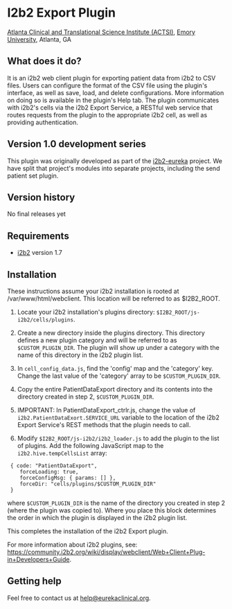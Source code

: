 # I2b2 Export Plugin
[Atlanta Clinical and Translational Science Institute (ACTSI)](http://www.actsi.org), [Emory University](http://www.emory.edu), Atlanta, GA

## What does it do?
It is an i2b2 web client plugin for exporting patient data
from i2b2 to CSV files. Users can configure the format of the CSV file using the
plugin's interface, as well as save, load, and delete configurations. More
information on doing so is available in the plugin's Help tab. The plugin
communicates with i2b2's cells via the i2b2 Export Service, a RESTful
web service that routes requests from the plugin to the appropriate i2b2 cell,
as well as providing authentication.

## Version 1.0 development series
This plugin was originally developed as part of the [i2b2-eureka](https://github.com/eurekaclinical/i2b2-eureka) project. We have split that project's modules into separate projects, including the send patient set plugin.

## Version history
No final releases yet

## Requirements
* [i2b2](http://www.i2b2.org) version 1.7
  
## Installation
These instructions assume your i2b2 installation is rooted at /var/www/html/webclient.
This location will be referred to as $I2B2_ROOT.

1) Locate your i2b2 installation's plugins directory: `$I2B2_ROOT/js-i2b2/cells/plugins`.

2) Create a new directory inside the plugins directory. This directory defines
a new plugin category and will be referred to as `$CUSTOM_PLUGIN_DIR`. The 
plugin will show up under a category with the name of this directory in the 
i2b2 plugin list.

3) In `cell_config_data.js`, find the 'config' map and the 'category' key. Change
the last value of the 'category' array to be `$CUSTOM_PLUGIN_DIR`.

4) Copy the entire PatientDataExport directory and its contents into the directory
created in step 2, `$CUSTOM_PLUGIN_DIR`.

5) IMPORTANT: In PatientDataExport_ctrlr.js, change the value of `i2b2.PatientDataExort.SERVICE_URL`
variable to the location of the i2b2 Export Service's REST methods that the
plugin needs to call.

6) Modify `$I2B2_ROOT/js-i2b2/i2b2_loader.js` to add the plugin to the list of
plugins. Add the following JavaScript map to the `i2b2.hive.tempCellsList` array:
```
 { code: "PatientDataExport",
    forceLoading: true,
    forceConfigMsg: { params: [] },
    forceDir: "cells/plugins/$CUSTOM_PLUGIN_DIR"
 }
```
where `$CUSTOM_PLUGIN_DIR` is the name of the directory you created in step 2
(where the plugin was copied to). Where you place this block determines the
order in which the plugin is displayed in the i2b2 plugin list.

This completes the installation of the i2b2 Export plugin.

For more information about i2b2 plugins, see:
https://community.i2b2.org/wiki/display/webclient/Web+Client+Plug-in+Developers+Guide.

## Getting help
Feel free to contact us at help@eurekaclinical.org.

